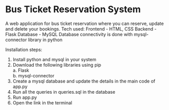 # Bus Ticket Reservation System 

A web application for bus ticket reservation where you can reserve, update and delete your bookings. 
Tech used:
Frontend - HTML, CSS
Backend - Flask
Database - MySQL
Database connectivity is done with mysql-connector library in python

Installation steps:
1. Install python and mysql in your system
2. Download the following libraries using pip  
  a. Flask  
  b. mysql-connector
3. Create a mysql database and update the details in the main code of app.py
4. Run all the queries in queries.sql in the database
5. Run app.py
6. Open the link in the terminal
